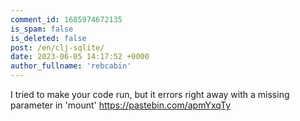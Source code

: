 ```yaml
---
comment_id: 1685974672135
is_spam: false
is_deleted: false
post: /en/clj-sqlite/
date: 2023-06-05 14:17:52 +0000
author_fullname: 'rebcabin'
---
```


I tried to make your code run, but it errors right away with a missing parameter in 'mount' https://pastebin.com/apmYxqTy 
